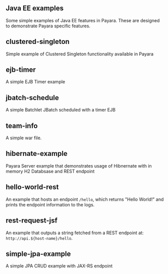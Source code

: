 ## Java EE examples

Some simple examples of Java EE features in Payara. These are designed to demonstrate Payara specific features.

## clustered-singleton
Simple example of Clustered Singleton functionality available in Payara

## ejb-timer
A simple EJB Timer example

## jbatch-schedule
A simple Batchlet JBatch scheduled with a timer EJB

## team-info
A simple war file.

## hibernate-example
Payara Server example that demonstrates usage of Hibnernate with in memory H2 Databsase and REST endpoint

## hello-world-rest
An example that hosts an endpoint `/hello`, which returns "Hello World!" and prints the endpoint information to the logs.

## rest-request-jsf
An example that outputs a string fetched from a REST endpoint at: `http://api.${host-name}/hello`.

## simple-jpa-example
A simple JPA CRUD example with JAX-RS endpoint
